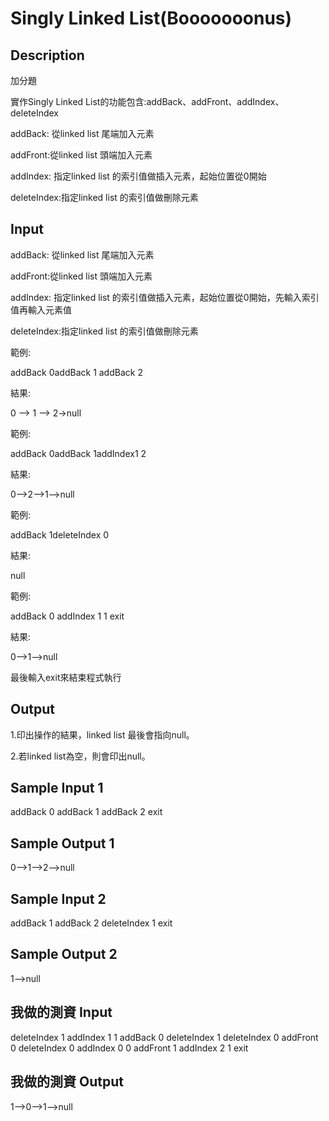 # Singly Linked List(Booooooonus)

## Description

加分題

實作Singly Linked List的功能包含:addBack、addFront、addIndex、deleteIndex

addBack: 從linked list 尾端加入元素

addFront:從linked list 頭端加入元素

addIndex: 指定linked list 的索引值做插入元素，起始位置從0開始

deleteIndex:指定linked list 的索引值做刪除元素


## Input

addBack: 從linked list 尾端加入元素

addFront:從linked list 頭端加入元素

addIndex: 指定linked list 的索引值做插入元素，起始位置從0開始，先輸入索引值再輸入元素值

deleteIndex:指定linked list 的索引值做刪除元素



範例:

addBack 0addBack 1 addBack 2

結果:

0 --> 1 --> 2->null



範例:

addBack 0addBack 1addIndex1 2

結果:

0-->2-->1-->null



範例:

addBack 1deleteIndex 0

結果:

null



範例:

addBack 0 addIndex 1 1 exit

結果:

0-->1-->null



最後輸入exit來結束程式執行


## Output

1.印出操作的結果，linked list 最後會指向null。

2.若linked list為空，則會印出null。

## Sample Input 1

addBack 0 addBack 1 addBack 2 exit

## Sample Output 1

0-->1-->2-->null

## Sample Input 2

addBack 1 addBack 2 deleteIndex 1 exit

## Sample Output 2

1-->null

## 我做的測資 Input

deleteIndex 1 addIndex 1 1 addBack 0 deleteIndex 1 deleteIndex 0 addFront 0 deleteIndex 0 addIndex 0 0 addFront 1 addIndex 2 1 exit

## 我做的測資 Output

1-->0-->1-->null